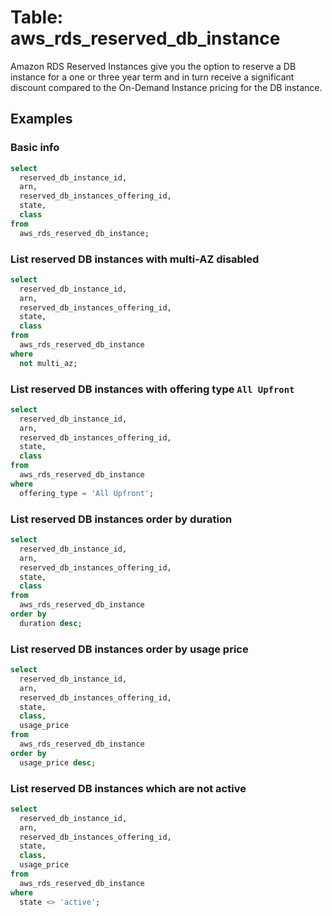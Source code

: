 # Table: aws_rds_reserved_db_instance

Amazon RDS Reserved Instances give you the option to reserve a DB instance for a one or three year term and in turn receive a significant discount compared to the On-Demand Instance pricing for the DB instance.

## Examples

### Basic info

```sql
select
  reserved_db_instance_id,
  arn,
  reserved_db_instances_offering_id,
  state,
  class
from
  aws_rds_reserved_db_instance;
```

### List reserved DB instances with multi-AZ disabled

```sql
select
  reserved_db_instance_id,
  arn,
  reserved_db_instances_offering_id,
  state,
  class
from
  aws_rds_reserved_db_instance
where
  not multi_az;
```

### List reserved DB instances with offering type `All Upfront`

```sql
select
  reserved_db_instance_id,
  arn,
  reserved_db_instances_offering_id,
  state,
  class
from
  aws_rds_reserved_db_instance
where
  offering_type = 'All Upfront';
```

### List reserved DB instances order by duration

```sql
select
  reserved_db_instance_id,
  arn,
  reserved_db_instances_offering_id,
  state,
  class
from
  aws_rds_reserved_db_instance
order by
  duration desc;
```

### List reserved DB instances order by usage price

```sql
select
  reserved_db_instance_id,
  arn,
  reserved_db_instances_offering_id,
  state,
  class,
  usage_price
from
  aws_rds_reserved_db_instance
order by
  usage_price desc;
```

### List reserved DB instances which are not active

```sql
select
  reserved_db_instance_id,
  arn,
  reserved_db_instances_offering_id,
  state,
  class,
  usage_price
from
  aws_rds_reserved_db_instance
where
  state <> 'active';
```
